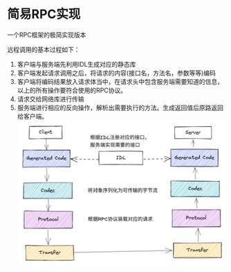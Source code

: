 # 简易RPC实现
一个RPC框架的极简实现版本

远程调用的基本过程如下：
1. 客户端与服务端先利用IDL生成对应的静态库
2. 客户端发起请求调用之后，将请求的内容(接口名，方法名，参数等等)编码
3. 客户端将编码结果放入请求体当中，在请求头中包含服务端需要知道的信息，以上的所有操作要符合使用的RPC协议。
4. 请求交给网络库进行传输
5. 服务端进行相应的反向操作，解析出需要执行的方法。生成返回值后原路返回给客户端。
   ![RPC基本架构图](https://raw.githubusercontent.com/FaustProMaxPX/pic_repository/main/rpc/2022-08-31%2015-37-55%20%E7%9A%84%E5%B1%8F%E5%B9%95%E6%88%AA%E5%9B%BE.png)
